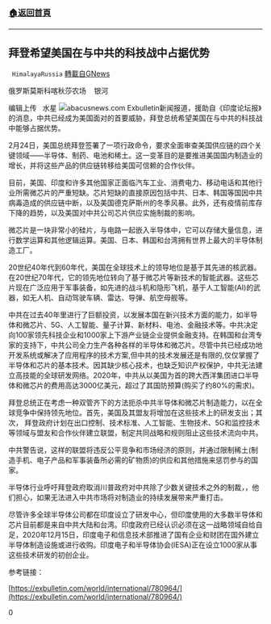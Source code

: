 ###  [:house:返回首頁](https://github.com/ourhimalayas/txt)
---

## 拜登希望美国在与中共的科技战中占据优势
` HimalayaRussia` [轉載自GNews](https://gnews.org/zh-hans/959057/)

俄罗斯莫斯科喀秋莎农场    银河

编辑上传   水星
![]()![](https://gnews.org/wp-content/uploads/2021/03/T-16.jpg)abacusnews.com
Exbulletin新闻报道，援助自《印度论坛报》的消息，中共已经成为美国面对的首要威胁，拜登总统希望美国在与中共的科技战中能够占据优势。

2月24日，美国总统拜登签署了一项行政命令，要求全面审查美国供应链的四个关键领域——半导体、制药、电池和稀土。这一变革目的是要推进美国国内制造业的增长，并将这些产品的供应链转移给美国可信赖的合作伙伴。

目前，美国、印度和许多其他国家正面临汽车工业、消费电力、移动电话和其他行业所需微芯片的严重短缺。芯片短缺的直接原因包括中共、日本、韩国等国因中共病毒造成的供应链中断，以及美国德克萨斯州的冬季风暴。此外，还有疫情前库存下降的趋势，以及美国对中共公司芯片供应实施制裁的影响。

微芯片是一块非常小的硅片，与电路一起嵌入半导体中，它可以存储大量信息，进行数学运算和其他逻辑运算。美国、日本、韩国和台湾拥有世界上最大的半导体制造工厂。

20世纪40年代到60年代，美国在全球技术上的领导地位是基于其先进的核武器。在20世纪70年代，它的领先地位转向了基于微芯片等新技术的智能武器。这些芯片现在广泛应用于军事装备，如先进的战斗机和隐形飞机，基于人工智能(AI)的武器，如无人机、自动驾驶车辆、雷达、导弹、航空母舰等。

中共在过去40年里进行了巨额投资，以发展本国在新兴技术方面的能力，如半导体和微芯片、5G、人工智能、量子计算、新材料、电池、金融技术等。中共决定向100家领先科技企业和1000家上下游产业链企业提供金融支持。在韩国和台湾专家的支持下，中共公司全力生产各种各样的半导体和微芯片。尽管中共已经成功地开发系统或解决了应用程序的技术方案,但中共的技术发展还是有限的,仅仅掌握了半导体和芯片的基本技术。因其缺少核心技术，也缺乏知识产权保护，中共无法建立高技能的全球研发网络。2020年，中共从以美国为首的跨大西洋集团进口半导体和微芯片的费用高达3000亿美元，超过了其国防预算(购买了约80%的需求)。

拜登总统正在考虑一种双管齐下的方法扼杀中共半导体和微芯片制造能力，以在全球竞争中保持领先地位。首先，美国及其盟友将增加在这些技术上的研发支出；其次， 拜登政府计划在出口控制、技术标准、人工智能、生物技术、5G和监控技术等领域与盟友和合作伙伴建立联盟，制定共同战略和规则阻止这些技术流向中共。

中共警告说，这样的联盟将违反公平竞争和市场经济的原则，并通过限制稀土(制造手机、电子产品和军事装备所必需的矿物质)的供应和其他措施来惩罚参与的国家。

半导体行业呼吁拜登政府取消川普政府对中共除了少数关键技术之外的制裁，，他们担心，如果无法进入中共市场将对制造业的持续发展带来严重打击。

尽管许多全球半导体公司都在印度设立了研发中心，但印度使用的大多数半导体和芯片目前都是来自中共大陆和台湾。印度政府已经认识必须在这一战略领域自给自足，2020年12月15日，印度电子和信息技术部推进了国有企业和财团在国外建立半导体制造设施或进行收购。印度电子和半导体协会(IESA)正在设立1000家从事这些技术研发的初创企业。

参考链接：

[https://exbulletin.com/world/international/780964/](https://exbulletin.com/world/international/780964/)

0
